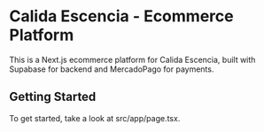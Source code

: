 # Calida Escencia - Ecommerce Platform

This is a Next.js ecommerce platform for Calida Escencia, built with Supabase for backend and MercadoPago for payments.

## Getting Started

To get started, take a look at src/app/page.tsx.
